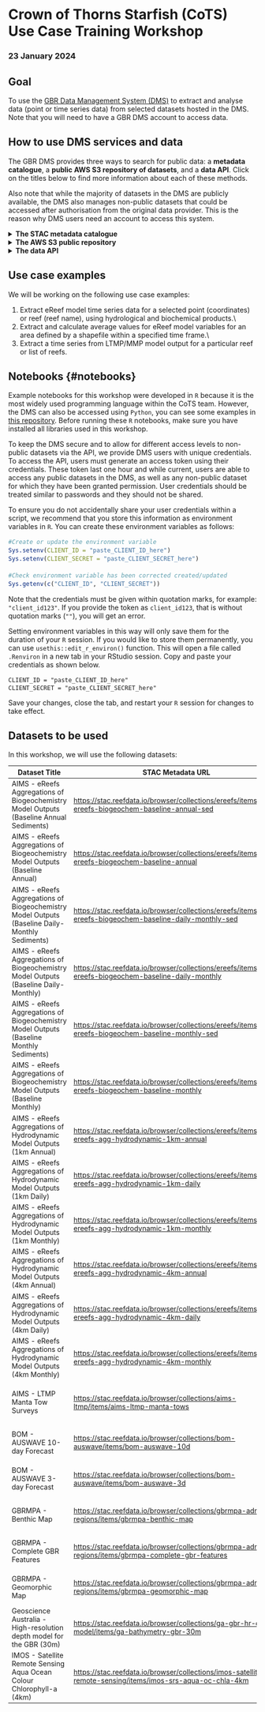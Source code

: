 # Crown of Thorns Starfish (CoTS) Use Case Training Workshop

### 23 January 2024

## Goal

To use the [GBR Data Management System (DMS)](https://stac.reefdata.io/browser/?.language=en) to extract and analyse data (point or time series data) from selected datasets hosted in the DMS. Note that you will need to have a GBR DMS account to access data.

## How to use DMS services and data

The GBR DMS provides three ways to search for public data: a **metadata catalogue**, a **public AWS S3 repository of datasets**, and a **data API**. Click on the titles below to find more information about each of these methods.

Also note that while the majority of datasets in the DMS are publicly available, the DMS also manages non-public datasets that could be accessed after authorisation from the original data provider. This is the reason why DMS users need an account to access this system.

<details>

<summary><b>The STAC metadata catalogue</b></summary>

The metadata catalogue is the discovery portal. The datasets are organised as *items* inside **collections**. A **collection** is a group of similar *items* (datasets) either maintained by the same data provider (e.g., GBRMPA), or it can also refer to a similar type of data. For example, GBRMPA maintains a set of administrative regions (e.g., GBR marine protected area boundaries) and another for natural features (e.g., reefs inside the boundaries of the GBR). Both of these datasets (*items*) are included under the same **collection** ([GBRMPA Administrative Spatial Regions](https://stac.reefdata.io/browser/collections/gbrmpa-admin-regions)).

In the DMS, you can search for datasets by their name or using keywords. This search will return any collections that contain items related to your query. You can further search filter results by selecting one of the collection and searching by temporal/spatial extent and names. This will return a set of items (within the chosen collection) that fits your query.

</details>

<details>

<summary><b>The AWS S3 public repository</b></summary>

All DMS datasets are stored in a Amazon AWS S3 public repository. If you know the location of the collection (the S3 URI) you can use this address to connect directly with the dataset. The S3 URI is provided in the [STAC](<https://stac.reefdata.io/browser/>) Item page for every collection.

![](images/clipboard-3883780758.png)

</details>

<details>

<summary><b>The data API</b></summary>

The data API services are provided through [pygeoapi](https://pygeoapi.io) a server implementation of a set of [OGC API standards](https://ogcapi.ogc.org). This service allows you to extract data from every collection using simple filters like time and space. Note that given that not all datasets in the DMS are publicly available, DMS users will need to an **Access Token** to access the DMS API services.

If you need access to the API services, contact the DMS team by emailing [info-dms\@utas.edu.au](mailto:info-dms@utas.edu.au). We will create a unique set of `CLIENT_ID` and `CLIENT_SECRET` that you can use to create an **Access Token** following the instructions in the next section of this document. Note that the `CLIENT_ID` and `CLIENT_SECRET` should be considered private information, just like a password. This is because these identifiers are linked to a user profile that defines the private datasets you are granted permission to access.

### Using the data API: How to get an access token

You can generate an access token using command line commands or inside your code. Note that the access token is only valid for one hour, so it is possible that you need to request a new token for each new API call.

For human users, you need to login into the DMS system accessing the [login dashboard](https://dashboard.reefdata.io). Then, go to the same page again and copy the access token. You are ready to paste the token value into a variable, preferably, an environment variable.

![](images/clipboard-2491887232.png)

If you are planning to use a Machine-to-Machine workflow, there are several ways you can request an access token. The DMS admin needs to create a "machine client" for you and provide the `client_id` and `client_secret` for this non-human user. Please do not share the provided secrets and store them in a secure way.

<details>

<summary><b>R</b></summary>

Included in this folder, you will find a file called `useful_functions.R`. This file includes a collection of functions that you may find useful when accessing data in the DMS. One of the functions we are including is `dms_token`, which requests an access token using your DMS user credentials.

In the chunk below, we assume that you have stored your user credentials as environment variables in `R`. If you have not, we have instructions on how to set environment variables under the [Notebooks](#notebooks) section further down in this document.

``` r
#Loading DMS custom made functions
source("R_notebooks/useful_functions.R")

#Get access token
token <- dms_token(Sys.getenv("CLIENT_ID"), Sys.getenv("CLIENT_SECRET"))
```

In the code above, the access token will be stored in `token` variable.

</details>

<details>

<summary><b>Command Line Interface</b></summary>

It is recommended to store the `CLIENT_ID` and `CLIENT_SECRET` as environment variables. Assuming that you have already defined these environment variables, you can request an access token using the following command:

``` bash
ACCESS_TOKEN=$(curl --location --request POST "https://keycloak.reefdata.io/realms/rimrep-production/protocol/openid-connect/token" -s \
  --header "Content-Type: application/x-www-form-urlencoded" \
  --data-urlencode "client_id=$CLIENT_ID" \
  --data-urlencode "client_secret=$CLIENT_SECRET" \
  --data-urlencode "grant_type=client_credentials" | jq -r '.["access_token"]')
```

</details>

<details>

<summary><b>Python</b></summary>

Assuming that `CLIENT_ID` and `CLIENT_SECRET` are already defined as environment variables, you can use the code below to get the access token:

``` python
import requests
import os

client_id = os.environ["CLIENT_ID"]
client_secret = os.environ["CLIENT_SECRET"]

# Get the access token
url = "https://keycloak.reefdata.io/realms/rimrep-production/protocol/openid-connect/token"
headers = {"Content-Type": "application/x-www-form-urlencoded"}
data = {
    "client_id": client_id,
    "client_secret": client_secret,
    "grant_type": "client_credentials",
}
response = requests.post(url, headers=headers, data=data)

assert response.status_code == 200, response.text

access_token = response.json().get("access_token")
```

</details>

</details>

## Use case examples

We will be working on the following use case examples:

1.  Extract eReef model time series data for a selected point (coordinates) or reef (reef name), using hydrological and biochemical products.\
2.  Extract and calculate average values for eReef model variables for an area defined by a shapefile within a specified time frame.\
3.  Extract a time series from LTMP/MMP model output for a particular reef or list of reefs.

## Notebooks {#notebooks}

Example notebooks for this workshop were developed in `R` because it is the most widely used programming language within the CoTS team. However, the DMS can also be accessed using `Python`, you can see some examples in [this repository](https://github.com/aodn/rimrep-examples/tree/main/Python_based_scripts). Before running these `R` notebooks, make sure you have installed all libraries used in this workshop.

To keep the DMS secure and to allow for different access levels to non-public datasets via the API, we provide DMS users with unique credentials. To access the API, users must generate an access token using their credentials. These token last one hour and while current, users are able to access any public datasets in the DMS, as well as any non-public dataset for which they have been granted permission. User credentials should be treated similar to passwords and they should not be shared.

To ensure you do not accidentally share your user credentials within a script, we recommend that you store this information as environment variables in `R`. You can create these environment variables as follows:

``` r
#Create or update the environment variable 
Sys.setenv(CLIENT_ID = "paste_CLIENT_ID_here")
Sys.setenv(CLIENT_SECRET = "paste_CLIENT_SECRET_here")

#Check environment variable has been corrected created/updated
Sys.getenv(c("CLIENT_ID", "CLIENT_SECRET"))
```

Note that the credentials must be given within quotation marks, for example: `"client_id123"`. If you provide the token as `client_id123`, that is without quotation marks (`""`), you will get an error.

Setting environment variables in this way will only save them for the duration of your `R` session. If you would like to store them permanently, you can use `usethis::edit_r_environ()` function. This will open a file called `.Renviron` in a new tab in your RStudio session. Copy and paste your credentials as shown below.

```         
CLIENT_ID = "paste_CLIENT_ID_here"
CLIENT_SECRET = "paste_CLIENT_SECRET_here"
```

Save your changes, close the tab, and restart your `R` session for changes to take effect.

## Datasets to be used

In this workshop, we will use the following datasets:

| Dataset Title                                                                                  | STAC Metadata URL                                                                                             | s3 URI                                                                               | Pygeoapi URL                                                                                 | Security       |
|---------------|---------------|---------------|---------------|---------------|
| AIMS - eReefs Aggregations of Biogeochemistry Model Outputs (Baseline Annual Sediments)        | <https://stac.reefdata.io/browser/collections/ereefs/items/aims-ereefs-biogeochem-baseline-annual-sed>        | s3://gbr-dms-data-public/aims-ereefs-biogeochem-baseline-annual-sed/data.zarr        | <https://pygeoapi.reefdata.io/collections/aims-ereefs-biogeochem-baseline-annual-sed>        | Public         |
| AIMS - eReefs Aggregations of Biogeochemistry Model Outputs (Baseline Annual)                  | <https://stac.reefdata.io/browser/collections/ereefs/items/aims-ereefs-biogeochem-baseline-annual>            | s3://gbr-dms-data-public/aims-ereefs-biogeochem-baseline-annual/data.zarr            | <https://pygeoapi.reefdata.io/collections/aims-ereefs-biogeochem-baseline-annual>            | Public         |
| AIMS - eReefs Aggregations of Biogeochemistry Model Outputs (Baseline Daily-Monthly Sediments) | <https://stac.reefdata.io/browser/collections/ereefs/items/aims-ereefs-biogeochem-baseline-daily-monthly-sed> | s3://gbr-dms-data-public/aims-ereefs-biogeochem-baseline-daily-monthly-sed/data.zarr | <https://pygeoapi.reefdata.io/collections/aims-ereefs-biogeochem-baseline-daily-monthly-sed> | Public         |
| AIMS - eReefs Aggregations of Biogeochemistry Model Outputs (Baseline Daily-Monthly)           | <https://stac.reefdata.io/browser/collections/ereefs/items/aims-ereefs-biogeochem-baseline-daily-monthly>     | s3://gbr-dms-data-public/aims-ereefs-biogeochem-baseline-daily-monthly/data.zarr     | <https://pygeoapi.reefdata.io/collections/aims-ereefs-biogeochem-baseline-daily-monthly>     | Public         |
| AIMS - eReefs Aggregations of Biogeochemistry Model Outputs (Baseline Monthly Sediments)       | <https://stac.reefdata.io/browser/collections/ereefs/items/aims-ereefs-biogeochem-baseline-monthly-sed>       | s3://gbr-dms-data-public/aims-ereefs-biogeochem-baseline-monthly-sed/data.zarr       | <https://pygeoapi.reefdata.io/collections/aims-ereefs-biogeochem-baseline-monthly-sed>       | Public         |
| AIMS - eReefs Aggregations of Biogeochemistry Model Outputs (Baseline Monthly)                 | <https://stac.reefdata.io/browser/collections/ereefs/items/aims-ereefs-biogeochem-baseline-monthly>           | s3://gbr-dms-data-public/aims-ereefs-biogeochem-baseline-monthly/data.zarr           | <https://pygeoapi.reefdata.io/collections/aims-ereefs-biogeochem-baseline-monthly>           | Public         |
| AIMS - eReefs Aggregations of Hydrodynamic Model Outputs (1km Annual)                          | <https://stac.reefdata.io/browser/collections/ereefs/items/aims-ereefs-agg-hydrodynamic-1km-annual>           | s3://gbr-dms-data-public/aims-ereefs-agg-hydrodynamic-1km-annual/data.zarr           | <https://pygeoapi.reefdata.io/collections/aims-ereefs-agg-hydrodynamic-1km-annual>           | Public         |
| AIMS - eReefs Aggregations of Hydrodynamic Model Outputs (1km Daily)                           | <https://stac.reefdata.io/browser/collections/ereefs/items/aims-ereefs-agg-hydrodynamic-1km-daily>            | s3://gbr-dms-data-public/aims-ereefs-agg-hydrodynamic-1km-daily/data.zarr            | <https://pygeoapi.reefdata.io/collections/aims-ereefs-agg-hydrodynamic-1km-daily>            | Public         |
| AIMS - eReefs Aggregations of Hydrodynamic Model Outputs (1km Monthly)                         | <https://stac.reefdata.io/browser/collections/ereefs/items/aims-ereefs-agg-hydrodynamic-1km-monthly>          | s3://gbr-dms-data-public/aims-ereefs-agg-hydrodynamic-1km-monthly/data.zarr          | <https://pygeoapi.reefdata.io/collections/aims-ereefs-agg-hydrodynamic-1km-monthly>          | Public         |
| AIMS - eReefs Aggregations of Hydrodynamic Model Outputs (4km Annual)                          | <https://stac.reefdata.io/browser/collections/ereefs/items/aims-ereefs-agg-hydrodynamic-4km-annual>           | s3://gbr-dms-data-public/aims-ereefs-agg-hydrodynamic-4km-annual/data.zarr           | <https://pygeoapi.reefdata.io/collections/aims-ereefs-agg-hydrodynamic-4km-annual>           | Public         |
| AIMS - eReefs Aggregations of Hydrodynamic Model Outputs (4km Daily)                           | <https://stac.reefdata.io/browser/collections/ereefs/items/aims-ereefs-agg-hydrodynamic-4km-daily>            | s3://gbr-dms-data-public/aims-ereefs-agg-hydrodynamic-4km-daily/data.zarr            | <https://pygeoapi.reefdata.io/collections/aims-ereefs-agg-hydrodynamic-4km-daily>            | Public         |
| AIMS - eReefs Aggregations of Hydrodynamic Model Outputs (4km Monthly)                         | <https://stac.reefdata.io/browser/collections/ereefs/items/aims-ereefs-agg-hydrodynamic-4km-monthly>          | s3://gbr-dms-data-public/aims-ereefs-agg-hydrodynamic-4km-monthly/data.zarr          | <https://pygeoapi.reefdata.io/collections/aims-ereefs-agg-hydrodynamic-4km-monthly>          | Public         |
| AIMS - LTMP Manta Tow Surveys                                                                  | <https://stac.reefdata.io/browser/collections/aims-ltmp/items/aims-ltmp-manta-tows>                           | s3://gbr-dms-data-limited-access/aims-ltmp-manta-tows/data.parquet                   | <https://pygeoapi.reefdata.io/collections/aims-ltmp-manta-tows>                              | Limited Access |
| BOM - AUSWAVE 10-day Forecast                                                                  | <https://stac.reefdata.io/browser/collections/bom-auswave/items/bom-auswave-10d>                              | s3://gbr-dms-data-public/bom-auswave-10d/data.zarr                                   | <https://pygeoapi.reefdata.io/collections/bom-auswave-10d>                                   | Public         |
| BOM - AUSWAVE 3-day Forecast                                                                   | <https://stac.reefdata.io/browser/collections/bom-auswave/items/bom-auswave-3d>                               | s3://gbr-dms-data-public/bom-auswave-3d/data.zarr                                    | <https://pygeoapi.reefdata.io/collections/bom-auswave-3d>                                    | Public         |
| GBRMPA - Benthic Map                                                                           | <https://stac.reefdata.io/browser/collections/gbrmpa-admin-regions/items/gbrmpa-benthic-map>                  | s3://gbr-dms-data-public/gbrmpa-benthic-map/data.zarr                                | <https://pygeoapi.reefdata.io/collections/gbrmpa-benthic-map>                                | Public         |
| GBRMPA - Complete GBR Features                                                                 | <https://stac.reefdata.io/browser/collections/gbrmpa-admin-regions/items/gbrmpa-complete-gbr-features>        | s3://gbr-dms-data-public/gbrmpa-complete-gbr-features/data.parquet                   | <https://pygeoapi.reefdata.io/collections/gbrmpa-complete-gbr-features>                      | Public         |
| GBRMPA - Geomorphic Map                                                                        | <https://stac.reefdata.io/browser/collections/gbrmpa-admin-regions/items/gbrmpa-geomorphic-map>               | s3://gbr-dms-data-public/gbrmpa-geomorphic-map/data.zarr                             | <https://pygeoapi.reefdata.io/collections/gbrmpa-geomorphic-map>                             | Public         |
| Geoscience Australia - High-resolution depth model for the GBR (30m)                           | <https://stac.reefdata.io/browser/collections/ga-gbr-hr-depth-model/items/ga-bathymetry-gbr-30m>              | s3://gbr-dms-data-public/ga-bathymetry-gbr-30m/data.zarr                             | <https://pygeoapi.reefdata.io/collections/ga-bathymetry-gbr-30m>                             | Public         |
| IMOS - Satellite Remote Sensing Aqua Ocean Colour Chlorophyll-a (4km)                          | <https://stac.reefdata.io/browser/collections/imos-satellite-remote-sensing/items/imos-srs-aqua-oc-chla-4km>  | s3://gbr-dms-data-public/imos-srs-aqua-oc-chla-4km/data.zarr                         | <https://pygeoapi.reefdata.io/collections/imos-srs-aqua-oc-chla-4km>                         | Public         |
